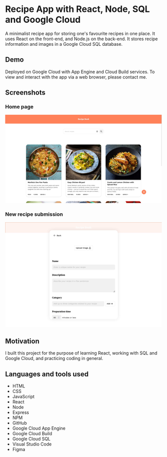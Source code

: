 # Recipe App with React, Node, SQL and Google Cloud

A minimalist recipe app for storing one's favourite recipes in one place. It uses React on the front-end, and Node.js on the back-end. It stores recipe information and images in a Google Cloud SQL database.

## Demo

Deployed on Google Cloud with App Engine and Cloud Build services. To view and interact with the app via a web browser, please contact me.

## Screenshots

### Home page

![Home page](https://raw.githubusercontent.com/DevDimov/recipe-book/main/client/public/images/screenshot-recipebook-homepage.jpg "Home page")

### New recipe submission

![New recipe submission](https://raw.githubusercontent.com/DevDimov/recipe-book/main/client/public/images/screenshot-recipebook-submit.jpg "New recipe submission")

## Motivation

I built this project for the purpose of learning React, working with SQL and Google Cloud, and practicing coding in general.

## Languages and tools used

- HTML
- CSS
- JavaScript
- React
- Node
- Express
- NPM
- GitHub
- Google Cloud App Engine
- Google Cloud Build
- Google Cloud SQL
- Visual Studio Code
- Figma